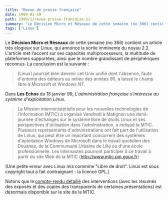 ```yaml
---
title: "Revue de presse française"
date: 1999-01-19
path: 1999/1/revue-presse-francaise-11
summary: "Le Décision Micro et Réseaux de cette semaine (no 366) contient un article très élogieux sur Linux, qui annonce la sortie imminente du noyau 2.2."
tags: ['Linux']
---
```


<P>
Le <B>Décision Micro et Réseaux</B> de cette semaine (no 366) contient un
article très élogieux sur Linux, qui annonce la sortie imminente du
noyau 2.2. L'article met l'accent sur ses capacités multiprocesseurs,
la multitude de plateformes supportées, ainsi que le nombre
grandissant de périphériques reconnus. La conclusion est la suivante :
</P>

<BLOCKQUOTE>
[Linux] pourrait bien devenir cet Unix unifié dont
l'absence, faute d'entente des éditeurs au milieu des années
90, a laissé le champ libre à Microsoft et Windows NT.
</BLOCKQUOTE>
<P>
Dans <B>Les Echos</B> du 18 janvier 99, <EM>L'administration française
s'intéresse au système d'exploitation Linux</EM>.
</P>

<BLOCKQUOTE>
La Mission interministérielle pour les nouvelles technologies de
l'information (MTIC) a organisé Vendredi à Matignon une demi-journée
d'échanges sur le système libre de droits Linux et ses perspectives
d'utilisation dans l'administration, a indiqué la MTIC. Plusieurs
représentants d'administrations ont fait part de l'utilisation de Linux,
qui peut être un important concurrent des systèmes d'eploitation Windows
de Microsoft dans le travail quotidien des Douanes, de la Communauté
Urbaine de Lille ou d'une école professionnelle. Les internautes
pourront participer à ce travail à partir du site Web de la MTIC
(<A HREF="http://www.mtic.pm.gouv.fr">http://www.mtic.pm.gouv.fr</A>)
</BLOCKQUOTE>
<P>
(Une petite erreur avec Linux mis commme "Libre de droit". Linux est sous
copyright tout a fait contraignant - la licence GPL.)
</P>

<P>
Notons que le <A HREF="http://www.mtic.pm.gouv.fr/linux/">compte-rendu
détaillé</A> des interventions (avec les résumés des exposés et des
copies des transparents de certaines présentations) est désormais
disponible sur le site de la MTIC.
</P>


